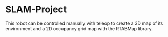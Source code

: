 # SLAM-Project

This robot can be controlled manually with teleop to create a 3D map of its environment and a 2D occupancy grid map with the RTABMap library.
